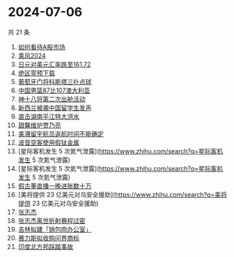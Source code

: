# 2024-07-06

共 21 条

<!-- BEGIN ZHIHUSEARCH -->
<!-- 最后更新时间 Sat Jul 06 2024 17:12:24 GMT+0800 (China Standard Time) -->
1. [如何看待A股市场](https://www.zhihu.com/search?q=如何看待A股市场)
1. [乘风2024](https://www.zhihu.com/search?q=乘风2024)
1. [日元对美元汇率跌至161.72](https://www.zhihu.com/search?q=日元对美元汇率跌至161.72)
1. [绝区零预下载](https://www.zhihu.com/search?q=绝区零预下载)
1. [葡萄牙门将科斯塔三扑点球](https://www.zhihu.com/search?q=葡萄牙门将科斯塔三扑点球)
1. [中国男篮87比107澳大利亚](https://www.zhihu.com/search?q=中国男篮87比107澳大利亚)
1. [神十八将第二次出舱活动](https://www.zhihu.com/search?q=神十八将第二次出舱活动)
1. [新西兰被袭中国留学生发声](https://www.zhihu.com/search?q=新西兰被袭中国留学生发声)
1. [直击湖南平江特大洪水](https://www.zhihu.com/search?q=直击湖南平江特大洪水)
1. [甜馨维护贾乃亮](https://www.zhihu.com/search?q=甜馨维护贾乃亮)
1. [美滞留宇航员返航时间不能确定](https://www.zhihu.com/search?q=美滞留宇航员返航时间不能确定)
1. [波音空客使用假钛金属](https://www.zhihu.com/search?q=波音空客使用假钛金属)
1. [星际客机发生 5 次氮气泄露](https://www.zhihu.com/search?q=星际客机发生 5 次氮气泄露)
1. [星际客机发生 5 次氦气泄露](https://www.zhihu.com/search?q=星际客机发生 5 次氦气泄露)
1. [假古董直播一晚进账数十万](https://www.zhihu.com/search?q=假古董直播一晚进账数十万)
1. [美将提供 23 亿美元对乌安全援助](https://www.zhihu.com/search?q=美将提供 23 亿美元对乌安全援助)
1. [张志杰](https://www.zhihu.com/search?q=张志杰)
1. [张志杰离世折射赛程过密](https://www.zhihu.com/search?q=张志杰离世折射赛程过密)
1. [吉林拟建「锅包肉办公室」](https://www.zhihu.com/search?q=吉林拟建「锅包肉办公室」)
1. [赛力斯拟收购问界商标](https://www.zhihu.com/search?q=赛力斯拟收购问界商标)
1. [印度北方邦踩踏事故](https://www.zhihu.com/search?q=印度北方邦踩踏事故)
<!-- END ZHIHUSEARCH -->
